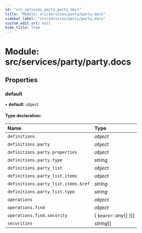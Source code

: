 ```yaml
---
id: "src_services_party_party_docs"
title: "Module: src/services/party/party.docs"
sidebar_label: "src/services/party/party.docs"
custom_edit_url: null
hide_title: true
---
```


# Module: src/services/party/party.docs

## Properties

### default

• **default**: *object*

#### Type declaration:

Name | Type |
:------ | :------ |
`definitions` | *object* |
`definitions.party` | *object* |
`definitions.party.properties` | *object* |
`definitions.party.type` | *string* |
`definitions.party_list` | *object* |
`definitions.party_list.items` | *object* |
`definitions.party_list.items.$ref` | *string* |
`definitions.party_list.type` | *string* |
`operations` | *object* |
`operations.find` | *object* |
`operations.find.security` | { `bearer`: *any*[]  }[] |
`securities` | *string*[] |
